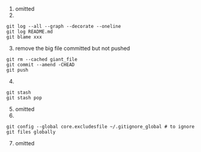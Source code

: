 1. omitted  
2. 
```shell
git log --all --graph --decorate --oneline  
git log README.md  
git blame xxx  
```
3. remove the big file committed but not pushed  
```shell
git rm --cached giant_file  
git commit --amend -CHEAD  
git push  
```
4.
```shell
git stash  
git stash pop
```
5. omitted  
6.   
```shell
git config --global core.excludesfile ~/.gitignore_global # to ignore git files globally
```
7. omitted  
 